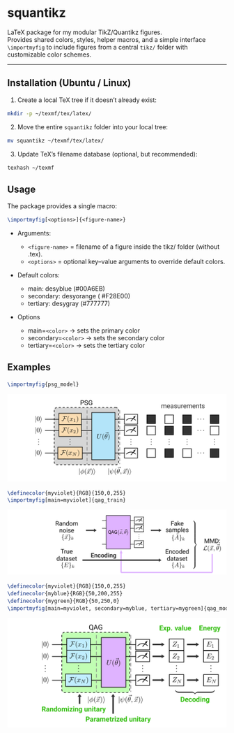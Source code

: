 # squantikz

LaTeX package for my modular TikZ/Quantikz figures.  
Provides shared colors, styles, helper macros, and a simple interface `\importmyfig` to include figures from a central `tikz/` folder with customizable color schemes.

---

## Installation (Ubuntu / Linux)

1. Create a local TeX tree if it doesn’t already exist:

```bash
mkdir -p ~/texmf/tex/latex/
```

2. Move the entire `squantikz` folder into your local tree:

```bash
mv squantikz ~/texmf/tex/latex/
```

3. Update TeX’s filename database (optional, but recommended):

```bash
texhash ~/texmf
```

## Usage
The package provides a single macro:

```latex
\importmyfig[<options>]{<figure-name>}
```
* Arguments:
    * `<figure-name>` = filename of a figure inside the tikz/ folder (without .tex).
    * `<options>` = optional key–value arguments to override default colors.

* Default colors:
    * main: desyblue (#00A6EB)
    * secondary: desyorange ( #F28E00)
    * tertiary: desygray (#777777)

* Options
    * main=`<color>` → sets the primary color
    * secondary=`<color>` → sets the secondary color
    * tertiary=`<color>` → sets the tertiary color

## Examples

```latex
\importmyfig{psg_model}
```
![ex1](./assets/psg_model.png)

```latex
\definecolor{myviolet}{RGB}{150,0,255}
\importmyfig[main=myviolet]{qag_train}
```
![ex2](./assets/qag_train.png)


```latex
\definecolor{myviolet}{RGB}{150,0,255}
\definecolor{myblue}{RGB}{50,200,255}
\definecolor{mygreen}{RGB}{50,250,0}
\importmyfig[main=myviolet, secondary=myblue, tertiary=mygreen]{qag_model}
```
![ex3](./assets/qag_model.png)